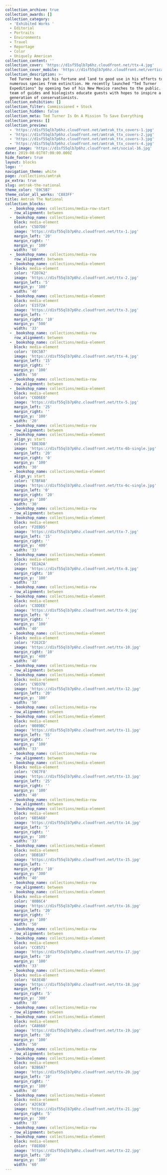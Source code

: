 ```yaml
---
collection_archive: true
collection_awards: []
collection_category:
  - 'Exhibited Works '
  - Editorial
  - Portraits
  - Environments
  - Travel
  - Reportage
  - Color
  - Uniquely American
collection_content: ''
collection_cover: 'https://d1sf55qlb7p6hz.cloudfront.net/ttx-4.jpg'
collection_cover_mobile: 'https://d1sf55qlb7p6hz.cloudfront.net/verticalcovers-17.jpg'
collection_description: >-
  Ted Turner has put his fortune and land to good use in his efforts to save
  numerous species from extinction. He recently launched "Ted Turner
  Expeditions" by opening two of his New Mexico ranches to the public. There his
  team of guides and biologists educate guests with hopes to inspire a new
  generation of conservationists.
collection_exhibition: []
collection_filter: Commissioned + Stock
collection_hidden: false
collection_meta: Ted Turner Is On A Mission To Save Everything
collection_press: []
collection_preview:
  - 'https://d1sf55qlb7p6hz.cloudfront.net/amtrak_ttx_covers-1.jpg'
  - 'https://d1sf55qlb7p6hz.cloudfront.net/amtrak_ttx_covers-2.jpg'
  - 'https://d1sf55qlb7p6hz.cloudfront.net/amtrak_ttx_covers-3.jpg'
  - 'https://d1sf55qlb7p6hz.cloudfront.net/amtrak_ttx_covers-4.jpg'
cover_image: 'https://d1sf55qlb7p6hz.cloudfront.net/social-16.jpg'
date: 2019-08-01T07:00:00.000Z
hide_footer: true
layout: blocks
logo: ''
navigation_theme: white
page: /collections/amtrak
px_extra: true
slug: amtrak-the-national
theme_color: 'E0C5B7'
theme_color_all_works: 'C883FF'
title: Amtrak The National
collection_blocks:
  - _bookshop_name: collections/media-row-start
    row_alignment: between
  - _bookshop_name: collections/media-element
    block: media-element
    color: 'C5D7D0'
    image: 'https://d1sf55qlb7p6hz.cloudfront.net/ttx-1.jpg'
    margin_left: '20'
    margin_right: ''
    margin_y: '100'
    width: '60'
  - _bookshop_name: collections/media-row
    row_alignment: between
  - _bookshop_name: collections/media-element
    block: media-element
    color: 'F2D7A2'
    image: 'https://d1sf55qlb7p6hz.cloudfront.net/ttx-2.jpg'
    margin_left: '5'
    margin_y: '100'
    width: '40'
  - _bookshop_name: collections/media-element
    block: media-element
    color: 'E1572A'
    image: 'https://d1sf55qlb7p6hz.cloudfront.net/ttx-3.jpg'
    margin_left: ''
    margin_right: '10'
    margin_y: '500'
    width: '33'
  - _bookshop_name: collections/media-row
    row_alignment: between
  - _bookshop_name: collections/media-element
    block: media-element
    color: 'E0C5B7'
    image: 'https://d1sf55qlb7p6hz.cloudfront.net/ttx-4.jpg'
    margin_left: '15'
    margin_right: ''
    margin_y: '100'
    width: '50'
  - _bookshop_name: collections/media-row
    row_alignment: between
  - _bookshop_name: collections/media-element
    block: media-element
    color: 'C6D6E0'
    image: 'https://d1sf55qlb7p6hz.cloudfront.net/ttx-5.jpg'
    margin_left: '25'
    margin_right: ''
    margin_y: '100'
    width: '20'
  - _bookshop_name: collections/media-row
    row_alignment: between
  - _bookshop_name: collections/media-element
    align_y: start
    color: 'EBE3DB'
    image: 'https://d1sf55qlb7p6hz.cloudfront.net/ttx-6b-single.jpg'
    margin_left: '20'
    margin_right: '0'
    margin_y: '100'
    width: '30'
  - _bookshop_name: collections/media-element
    align_y: start
    color: 'E7BFA8'
    image: 'https://d1sf55qlb7p6hz.cloudfront.net/ttx-6c-single.jpg'
    margin_left: '0'
    margin_right: '20'
    margin_y: '100'
    width: '30'
  - _bookshop_name: collections/media-row
    row_alignment: between
  - _bookshop_name: collections/media-element
    block: media-element
    color: 'F2EBD5'
    image: 'https://d1sf55qlb7p6hz.cloudfront.net/ttx-7.jpg'
    margin_left: '15'
    margin_right: ''
    margin_y: '400'
    width: '33'
  - _bookshop_name: collections/media-element
    block: media-element
    color: 'EE2A2A'
    image: 'https://d1sf55qlb7p6hz.cloudfront.net/ttx-8.jpg'
    margin_right: '10'
    margin_y: '100'
    width: '33'
  - _bookshop_name: collections/media-row
    row_alignment: between
  - _bookshop_name: collections/media-element
    block: media-element
    color: 'C3DDEE'
    image: 'https://d1sf55qlb7p6hz.cloudfront.net/ttx-9.jpg'
    margin_left: '0'
    margin_right: ''
    margin_y: '100'
    width: '40'
  - _bookshop_name: collections/media-element
    block: media-element
    color: 'F2E2CD'
    image: 'https://d1sf55qlb7p6hz.cloudfront.net/ttx-10.jpg'
    margin_right: '10'
    margin_y: '400'
    width: '40'
  - _bookshop_name: collections/media-row
    row_alignment: between
  - _bookshop_name: collections/media-element
    block: media-element
    color: 'C9D378'
    image: 'https://d1sf55qlb7p6hz.cloudfront.net/ttx-12.jpg'
    margin_left: '20'
    margin_y: '100'
    width: '50'
  - _bookshop_name: collections/media-row
    row_alignment: between
  - _bookshop_name: collections/media-element
    block: media-element
    color: '0089BC'
    image: 'https://d1sf55qlb7p6hz.cloudfront.net/ttx-11.jpg'
    margin_left: '55'
    margin_right: ''
    margin_y: '100'
    width: '33'
  - _bookshop_name: collections/media-row
    row_alignment: between
  - _bookshop_name: collections/media-element
    block: media-element
    color: 'C9E7F8'
    image: 'https://d1sf55qlb7p6hz.cloudfront.net/ttx-13.jpg'
    margin_left: '25'
    margin_right: ''
    margin_y: '100'
    width: '40'
  - _bookshop_name: collections/media-row
    row_alignment: between
  - _bookshop_name: collections/media-element
    block: media-element
    color: '6B5A68'
    image: 'https://d1sf55qlb7p6hz.cloudfront.net/ttx-14.jpg'
    margin_left: '5'
    margin_right: ''
    margin_y: '100'
    width: '33'
  - _bookshop_name: collections/media-element
    block: media-element
    color: 'DDB187'
    image: 'https://d1sf55qlb7p6hz.cloudfront.net/ttx-15.jpg'
    margin_left: ''
    margin_right: '10'
    margin_y: '300'
    width: '40'
  - _bookshop_name: collections/media-row
    row_alignment: between
  - _bookshop_name: collections/media-element
    block: media-element
    color: '80B6C4'
    image: 'https://d1sf55qlb7p6hz.cloudfront.net/ttx-16.jpg'
    margin_left: '20'
    margin_right: ''
    margin_y: '100'
    width: '50'
  - _bookshop_name: collections/media-row
    row_alignment: between
  - _bookshop_name: collections/media-element
    block: media-element
    color: 'CC8571'
    image: 'https://d1sf55qlb7p6hz.cloudfront.net/ttx-17.jpg'
    margin_left: '10'
    margin_y: '100'
    width: '33'
  - _bookshop_name: collections/media-element
    block: media-element
    color: '6A3E4B'
    image: 'https://d1sf55qlb7p6hz.cloudfront.net/ttx-18.jpg'
    margin_left: ''
    margin_right: '5'
    margin_y: '300'
    width: '40'
  - _bookshop_name: collections/media-row
    row_alignment: between
  - _bookshop_name: collections/media-element
    block: media-element
    color: 'CA8660'
    image: 'https://d1sf55qlb7p6hz.cloudfront.net/ttx-19.jpg'
    margin_left: '30'
    margin_y: '100'
    width: '50'
  - _bookshop_name: collections/media-row
    row_alignment: between
  - _bookshop_name: collections/media-element
    block: media-element
    color: 'B2B6A7'
    image: 'https://d1sf55qlb7p6hz.cloudfront.net/ttx-20.jpg'
    margin_left: '10'
    margin_right: ''
    margin_y: '100'
    width: '40'
  - _bookshop_name: collections/media-element
    block: media-element
    color: 'A2C6CB'
    image: 'https://d1sf55qlb7p6hz.cloudfront.net/ttx-21.jpg'
    margin_right: '5'
    margin_y: '300'
    width: '33'
  - _bookshop_name: collections/media-row
    row_alignment: between
  - _bookshop_name: collections/media-element
    block: media-element
    color: 'F8E8D8'
    image: 'https://d1sf55qlb7p6hz.cloudfront.net/ttx-22.jpg'
    margin_left: '20'
    margin_y: '100'
    width: '60'
---
```


